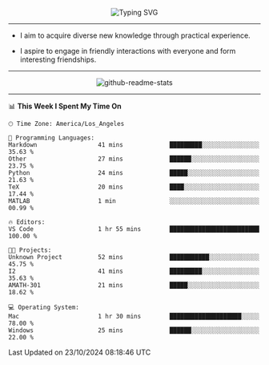 <p align="center">
  <img src="https://readme-typing-svg.demolab.com?font=Fira+Code&weight=500&size=32&duration=2500&pause=1600&center=true&vCenter=true&random=false&width=1024&height=64&lines=Hi+there+%F0%9F%91%8B;I'm+delighted+you+could+make+it+here+%F0%9F%8E%89;I'm+Harry%2C+a+college+student+still+finding+my+way" alt="Typing SVG" />
</p>


---


- I aim to acquire diverse new knowledge through practical experience.

- I aspire to engage in friendly interactions with everyone and form interesting friendships.


---


<p align="center">
  <img src="https://github-readme-stats.vercel.app/api?username=Harry-Jing&show_icons=true" alt="github-readme-stats"/>
</p>


---

<!--START_SECTION:waka-->
📊 **This Week I Spent My Time On** 

```text
🕑︎ Time Zone: America/Los_Angeles

💬 Programming Languages: 
Markdown                 41 mins             █████████░░░░░░░░░░░░░░░░   35.63 % 
Other                    27 mins             ██████░░░░░░░░░░░░░░░░░░░   23.75 % 
Python                   24 mins             █████░░░░░░░░░░░░░░░░░░░░   21.63 % 
TeX                      20 mins             ████░░░░░░░░░░░░░░░░░░░░░   17.44 % 
MATLAB                   1 min               ░░░░░░░░░░░░░░░░░░░░░░░░░   00.99 % 

🔥 Editors: 
VS Code                  1 hr 55 mins        █████████████████████████   100.00 % 

🐱‍💻 Projects: 
Unknown Project          52 mins             ███████████░░░░░░░░░░░░░░   45.75 % 
I2                       41 mins             █████████░░░░░░░░░░░░░░░░   35.63 % 
AMATH-301                21 mins             █████░░░░░░░░░░░░░░░░░░░░   18.62 % 

💻 Operating System: 
Mac                      1 hr 30 mins        ████████████████████░░░░░   78.00 % 
Windows                  25 mins             ██████░░░░░░░░░░░░░░░░░░░   22.00 % 
```


 Last Updated on 23/10/2024 08:18:46 UTC
<!--END_SECTION:waka-->
